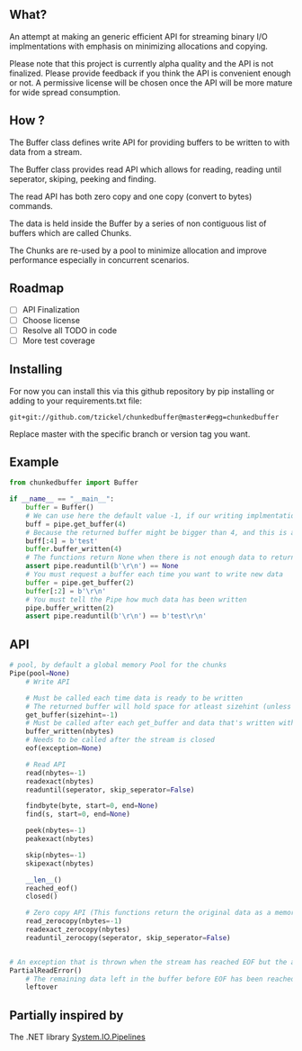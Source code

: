 ## What?
An attempt at making an generic efficient API for streaming binary I/O implmentations with emphasis on minimizing allocations and copying.

Please note that this project is currently alpha quality and the API is not finalized. Please provide feedback if you think the API is convenient enough or not. A permissive license will be chosen once the API will be more mature for wide spread consumption.

## How ?
The Buffer class defines write API for providing buffers to be written to with data from a stream.

The Buffer class provides read API which allows for reading, reading until seperator, skiping, peeking and finding.

The read API has both zero copy and one copy (convert to bytes) commands.

The data is held inside the Buffer by a series of non contiguous list of buffers which are called Chunks.

The Chunks are re-used by a pool to minimize allocation and improve performance especially in concurrent scenarios.

## Roadmap
- [ ] API Finalization
- [ ] Choose license
- [ ] Resolve all TODO in code
- [ ] More test coverage

## Installing
For now you can install this via this github repository by pip installing or adding to your requirements.txt file:

```
git+git://github.com/tzickel/chunkedbuffer@master#egg=chunkedbuffer
```

Replace master with the specific branch or version tag you want.

## Example
```python
from chunkedbuffer import Buffer

if __name__ == "__main__":
    buffer = Buffer()
    # We can use here the default value -1, if our writing implmentation can handle arbitrary sizes (like socket.recv_into can)
    buff = pipe.get_buffer(4)
    # Because the returned buffer might be bigger than 4, and this is an example code, we need to write it like this
    buff[:4] = b'test'
    buffer.buffer_written(4)
    # The functions return None when there is not enough data to return
    assert pipe.readuntil(b'\r\n') == None
    # You must request a buffer each time you want to write new data
    buffer = pipe.get_buffer(2)
    buffer[:2] = b'\r\n'
    # You must tell the Pipe how much data has been written
    pipe.buffer_written(2)
    assert pipe.readuntil(b'\r\n') == b'test\r\n'
```

## API
```python
# pool, by default a global memory Pool for the chunks
Pipe(pool=None)
    # Write API

    # Must be called each time data is ready to be written
    # The returned buffer will hold space for atleast sizehint (unless it's -1, which it will have space for atleast 1 byte)
    get_buffer(sizehint=-1)
    # Must be called after each get_buffer and data that's written with the number of bytes written
    buffer_written(nbytes)
    # Needs to be called after the stream is closed
    eof(exception=None)

    # Read API
    read(nbytes=-1)
    readexact(nbytes)
    readuntil(seperator, skip_seperator=False)

    findbyte(byte, start=0, end=None)
    find(s, start=0, end=None)

    peek(nbytes=-1)
    peakexact(nbytes)

    skip(nbytes=-1)
    skipexact(nbytes)

    __len__()
    reached_eof()
    closed()

    # Zero copy API (This functions return the original data as a memoryview via an generator)
    read_zerocopy(nbytes=-1)
    readexact_zerocopy(nbytes)
    readuntil_zerocopy(seperator, skip_seperator=False)


# An exception that is thrown when the stream has reached EOF but the ammount of data requested is bigger than present in the buffer
PartialReadError()
    # The remaining data left in the buffer before EOF has been reached
    leftover
```

## Partially inspired by
The .NET library [System.IO.Pipelines](https://docs.microsoft.com/en-us/dotnet/standard/io/pipelines)
